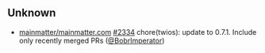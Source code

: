 
## Unknown

- [mainmatter/mainmatter.com] [#2334](https://github.com/mainmatter/mainmatter.com/pull/2334) chore(twios): update to 0.7.1. Include only recently merged PRs ([@BobrImperator])

[@BobrImperator]: https://github.com/BobrImperator
[mainmatter/mainmatter.com]: https://github.com/mainmatter/mainmatter.com
